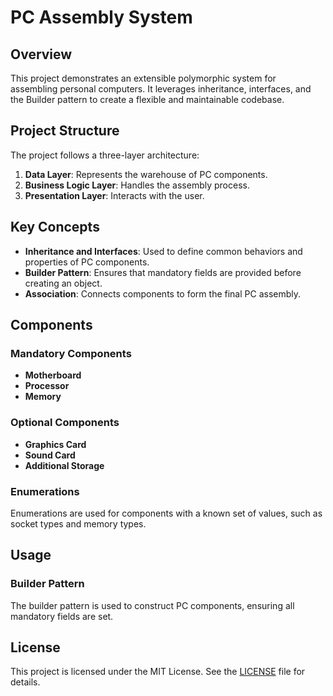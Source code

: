 # PC Assembly System

## Overview
This project demonstrates an extensible polymorphic system for assembling personal computers. It leverages inheritance, interfaces, and the Builder pattern to create a flexible and maintainable codebase.

## Project Structure
The project follows a three-layer architecture:
1. **Data Layer**: Represents the warehouse of PC components.
2. **Business Logic Layer**: Handles the assembly process.
3. **Presentation Layer**: Interacts with the user.

## Key Concepts
- **Inheritance and Interfaces**: Used to define common behaviors and properties of PC components.
- **Builder Pattern**: Ensures that mandatory fields are provided before creating an object.
- **Association**: Connects components to form the final PC assembly.

## Components
### Mandatory Components
- **Motherboard**
- **Processor**
- **Memory**

### Optional Components
- **Graphics Card**
- **Sound Card**
- **Additional Storage**

### Enumerations
Enumerations are used for components with a known set of values, such as socket types and memory types.

## Usage
### Builder Pattern
The builder pattern is used to construct PC components, ensuring all mandatory fields are set.

## License
This project is licensed under the MIT License. See the [LICENSE](LICENSE) file for details.

